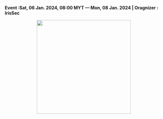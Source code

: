 **Event :Sat, 06 Jan. 2024, 08:00 MYT — Mon, 08 Jan. 2024 | Oragnizer : IrisSec**


<p align="center">
   <img src="https://www.hackthebox.com/images/landingv3/og/og-cyber-apocalypse-ctf-2024.jpg" width=300>
</p>
